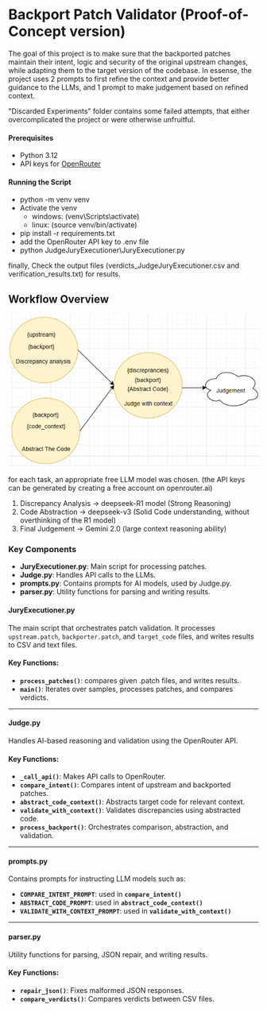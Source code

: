 # Backport Patch Validator (Proof-of-Concept version)

The goal of this project is to make sure that the backported patches maintain their intent, logic and security of the original upstream changes, while adapting them to the target version of the codebase. In essense, the project uses 2 prompts to first refine the context and provide better guidance to the LLMs, and 1 prompt to make judgement based on refined context. 

"Discarded Experiments" folder contains some failed attempts, that either overcomplicated the project or were otherwise unfruitful. 

#### Prerequisites
 - Python 3.12
 - API keys for [OpenRouter](https://openrouter.ai/)

#### Running the Script
- python -m venv venv
- Activate the venv
   - windows: (venv\Scripts\activate)
   - linux: (source venv/bin/activate)
- pip install -r requirements.txt
- add the OpenRouter API key to .env file
- python JudgeJuryExecutioner\JuryExecutioner.py

finally, Check the output files (verdicts_JudgeJuryExecutioner.csv and verification_results.txt) for results.


## Workflow Overview
![Basic Graph](imgs/Basic_Graph.png)

for each task, an appropriate free LLM model was chosen. (the API keys can be generated by creating a free account on openrouter.ai)
1) Discrepancy Analysis -> deepseek-R1 model (Strong Reasoning)
2) Code Abstraction -> deepseek-v3 (Solid Code understanding, without overthinking of the R1 model) 
3) Final Judgement -> Gemini 2.0 (large context reasoning ability)


### Key Components
- **JuryExecutioner.py**: Main script for processing patches.
- **Judge.py**: Handles API calls to the LLMs.
- **prompts.py**: Contains prompts for AI models, used by Judge.py.
- **parser.py**: Utility functions for parsing and writing results.

#### **JuryExecutioner.py**
The main script that orchestrates patch validation. It processes `upstream.patch`, `backporter.patch`, and `target_code` files, and writes results to CSV and text files.

#### Key Functions:
- **`process_patches()`**: compares given .patch files, and writes results.
- **`main()`**: Iterates over samples, processes patches, and compares verdicts.

---

#### **Judge.py**
Handles AI-based reasoning and validation using the OpenRouter API.

#### Key Functions:
- **`_call_api()`**: Makes API calls to OpenRouter.
- **`compare_intent()`**: Compares intent of upstream and backported patches.
- **`abstract_code_context()`**: Abstracts target code for relevant context.
- **`validate_with_context()`**: Validates discrepancies using abstracted code.
- **`process_backport()`**: Orchestrates comparison, abstraction, and validation.

---

#### **prompts.py**
Contains prompts for instructing LLM models such as:

- **`COMPARE_INTENT_PROMPT`**: used in **`compare_intent()`**
- **`ABSTRACT_CODE_PROMPT`**: used in **`abstract_code_context()`**
- **`VALIDATE_WITH_CONTEXT_PROMPT`**: used in **`validate_with_context()`**

---

#### **parser.py**
Utility functions for parsing, JSON repair, and writing results.

#### Key Functions:
- **`repair_json()`**: Fixes malformed JSON responses.
- **`compare_verdicts()`**: Compares verdicts between CSV files.

